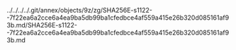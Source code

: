 ../../../../.git/annex/objects/9z/zg/SHA256E-s1122--7f22ea6a2cce6a4ea9ba5db99ba1cfedbce4af559a415e26b320d085161af93b.md/SHA256E-s1122--7f22ea6a2cce6a4ea9ba5db99ba1cfedbce4af559a415e26b320d085161af93b.md